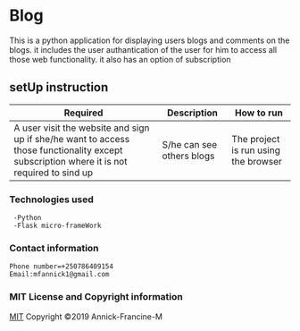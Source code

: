 # Blog
  This is a python application for displaying users blogs  and  comments on the blogs.
  it includes the user authantication of the user for him to access all those web functionality.
  it also has an option of subscription

  ## setUp instruction

   | Required                                  | Description                                                       | How to run                            |
|-------------------------------------------|-------------------------------------------------------------------|---------------------------------------|
| A user visit the website and sign up if she/he want to access those functionality except subscription where it is not required to sind up         | S/he can see others blogs                                   | The project is run using the browser |
                 

   ### Technologies used

     -Python
     -Flask micro-frameWork


   ### Contact information
    
    Phone number=+250786409154
    Email:mfannick1@gmail.com

   ### MIT License and Copyright information
   
  [MIT](https://choosealicense.com/licenses/mit/)
  Copyright &copy;2019 Annick-Francine-M